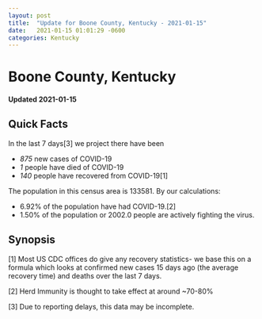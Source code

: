 ```yaml
---
layout: post
title:  "Update for Boone County, Kentucky - 2021-01-15"
date:   2021-01-15 01:01:29 -0600
categories: Kentucky
---
```


# Boone County, Kentucky
#### Updated 2021-01-15

## Quick Facts

In the last 7 days[3] we project there have been
- *875* new cases of COVID-19
- *1* people have died of COVID-19
- *140* people have recovered from COVID-19[1]

The population in this census area is 133581. By our calculations:
- 6.92% of the population have had COVID-19.[2]
- 1.50% of the population or 2002.0 people are actively fighting the virus.

## Synopsis




[1] Most US CDC offices do give any recovery statistics- we base this on a formula which looks at confirmed new cases
15 days ago (the average recovery time) and deaths over the last 7 days.

[2] Herd Immunity is thought to take effect at around ~70-80%

[3] Due to reporting delays, this data may be incomplete.
 
    